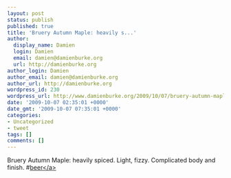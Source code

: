 ```yaml
---
layout: post
status: publish
published: true
title: 'Bruery Autumn Maple: heavily s...'
author:
  display_name: Damien
  login: Damien
  email: damien@damienburke.org
  url: http://damienburke.org
author_login: Damien
author_email: damien@damienburke.org
author_url: http://damienburke.org
wordpress_id: 230
wordpress_url: http://www.damienburke.org/2009/10/07/bruery-autumn-maple-heavily-s/
date: '2009-10-07 02:35:01 +0000'
date_gmt: '2009-10-07 07:35:01 +0000'
categories:
- Uncategorized
- tweet
tags: []
comments: []
---
```

<p>Bruery Autumn Maple: heavily spiced. Light, fizzy. Complicated body and finish. #<a href="http:&#47;&#47;search.twitter.com&#47;search?q=%23beer" class="aktt_hashtag">beer<&#47;a></p>
